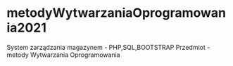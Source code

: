 # metodyWytwarzaniaOprogramowania2021

System zarządzania magazynem - PHP,SQL,BOOTSTRAP
Przedmiot - metody Wytwarzania Oprogramowania
